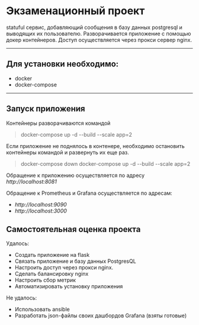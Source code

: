 # Экзаменационный проект
  statuful сервис, добавляющий сообщения в базу данных postgresql и выводящих их пользователю. 
  Разворачивается приложение с помощью докер контейнеров. Доступ осуществляется через прокси сервер nginx. 
 
---
## Для установки необходимо:
* docker 
* docker-compose

---
## Запуск приложения

Контейнеры разворачиваются командой 
>docker-compose up -d --build --scale app=2

Если приложение не поднялось в контенере, необходимо остановить контейнеры командой и развернуть их еще раз. 
>docker-compose down 
>docker-compose up -d --build --scale app=2

Обращение к приложению осуществляется по адресу 
*http://localhost:8081*

Обращение к Prometheus и Grafana осуществляется по адресам:
* *http://localhost:9090*
* *http://localhost:3000*

## Самостоятельная оценка проекта
Удалось:
* Создать приложение на flask 
* Связать приложение и базу данных PostgresQL
* Настроить доступ через прокси nginx. 
* Сделать балансировку nginx 
* Настроить сбор метрик 
* Автоматизировать установку приложения

Не удалось:
* Использовать ansible 
* Разработать json-файлы своих дашбордов Grafana (взяты готовые) 
